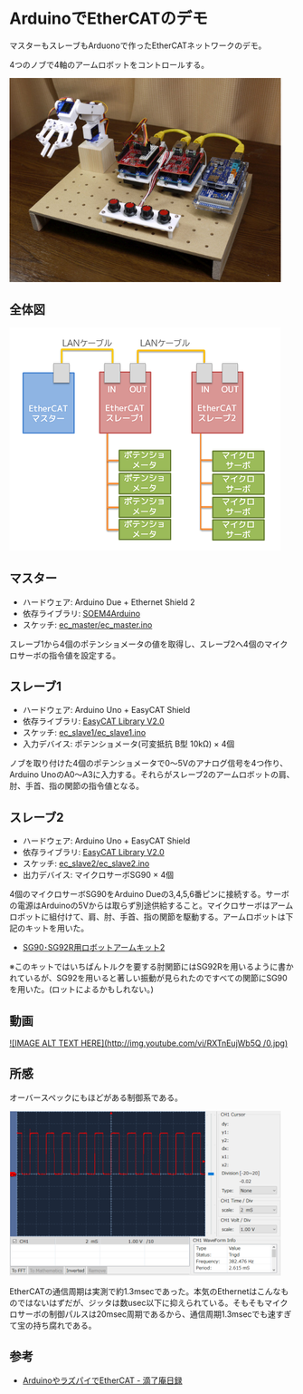 # ArduinoでEtherCATのデモ

マスターもスレーブもArduonoで作ったEtherCATネットワークのデモ。

4つのノブで4軸のアームロボットをコントロールする。

<img src="photo.jpg" width="480">

## 全体図
![全体図](overview.png)

## マスター
- ハードウェア: Arduino Due + Ethernet Shield 2
- 依存ライブラリ: [SOEM4Arduino](https://github.com/lipoyang/SOEM4Arduino)
- スケッチ: [ec_master/ec_master.ino](ec_master/ec_master.ino)

スレーブ1から4個のポテンショメータの値を取得し、スレーブ2へ4個のマイクロサーボの指令値を設定する。

## スレーブ1
- ハードウェア: Arduino Uno + EasyCAT Shield
- 依存ライブラリ: [EasyCAT Library V2.0](https://www.bausano.net/en/hardware/ethercat-e-arduino/easycat.html)
- スケッチ: [ec_slave1/ec_slave1.ino](ec_slave1/ec_slave1.ino)
- 入力デバイス: ポテンショメータ(可変抵抗 B型 10kΩ) × 4個

ノブを取り付けた4個のポテンショメータで0～5Vのアナログ信号を4つ作り、Arduino UnoのA0～A3に入力する。それらがスレーブ2のアームロボットの肩、肘、手首、指の関節の指令値となる。

## スレーブ2
- ハードウェア: Arduino Uno + EasyCAT Shield
- 依存ライブラリ: [EasyCAT Library V2.0](https://www.bausano.net/en/hardware/ethercat-e-arduino/easycat.html)
- スケッチ: [ec_slave2/ec_slave2.ino](ec_slave2/ec_slave2.ino)
- 出力デバイス: マイクロサーボSG90 × 4個

4個のマイクロサーボSG90をArduino Dueの3,4,5,6番ピンに接続する。サーボの電源はArduinoの5Vからは取らず別途供給すること。マイクロサーボはアームロボットに組付けて、肩、肘、手首、指の関節を駆動する。アームロボットは下記のキットを用いた。
- [SG90･SG92R用ロボットアームキット2](https://www.amazon.co.jp/dp/B07ZCV7NTC/)  

※このキットではいちばんトルクを要する肘関節にはSG92Rを用いるように書かれているが、SG92を用いると著しい振動が見られたのですべての関節にSG90を用いた。(ロットによるかもしれない。)

## 動画
[![IMAGE ALT TEXT HERE](http://img.youtube.com/vi/RXTnEujWb5Q /0.jpg)](https://www.youtube.com/watch?v=RXTnEujWb5Q)

## 所感
オーバースペックにもほどがある制御系である。

<img src="wave.png" width="480">

EtherCATの通信周期は実測で約1.3msecであった。本気のEthernetはこんなものではないはずだが、ジッタは数usec以下に抑えられている。そもそもマイクロサーボの制御パルスは20msec周期であるから、通信周期1.3msecでも速すぎて宝の持ち腐れである。

## 参考
- [ArduinoやラズパイでEtherCAT - 滴了庵日録](https://lipoyang.hatenablog.com/entry/2019/08/13/125008)
